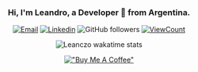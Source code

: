<h3 align="center" width="100%"> Hi, I'm Leandro, a Developer 🚀 from Argentina.</h3>

<div align="center" width="100%" >  

[![Email](https://img.shields.io/badge/Gmail-D14836?style=flat-square&logo=gmail&logoColor=white)](mailto:lean094c@gmail.com)
[![Linkedin](https://img.shields.io/badge/-Linkedin-blue?style=flat-square&logo=linkedin&logoColor=white&link=https://www.linkedin.com/in/leandro-nicol%C3%A1s-cardozo-5a690b1a2/)](https://www.linkedin.com/in/leandro-nicol%C3%A1s-cardozo-5a690b1a2/)
![GitHub followers](https://img.shields.io/github/followers/leanczo?label=Follow&style=social)
[![ViewCount](https://views.whatilearened.today/views/github/leanczo/ismlhbb.svg?cache=remove)](#)

</div>

<div align="center" width="100%" > 

![Leanczo wakatime stats](https://readme-stats-leanczo.vercel.app/api/wakatime?username=leanczo&layout=compact&theme=light)

</div>

<div align="center" width="100%" > 

[!["Buy Me A Coffee"](https://www.buymeacoffee.com/assets/img/custom_images/orange_img.png)](https://www.buymeacoffee.com/leanczo)

</div>
